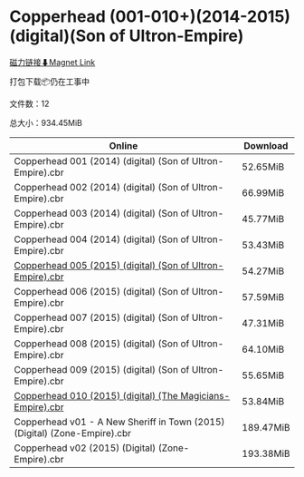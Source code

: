 # Copperhead (001-010+)(2014-2015)(digital)(Son of Ultron-Empire)

[磁力链接⬇Magnet Link](magnet:?xt=urn:btih:8fd6f2896461fc58427c38ec0e43b6f94be062cd&dn=Copperhead%20%28001-010%2B%29%282014-2015%29%28digital%29%28Son%20of%20Ultron-Empire%29)

打包下载📦仍在工事中

文件数：12

总大小：934.45MiB

Online | Download
--- | ---
Copperhead 001 (2014) (digital) (Son of Ultron-Empire).cbr | 52.65MiB
Copperhead 002 (2014) (digital) (Son of Ultron-Empire).cbr | 66.99MiB
Copperhead 003 (2014) (digital) (Son of Ultron-Empire).cbr | 45.77MiB
Copperhead 004 (2014) (digital) (Son of Ultron-Empire).cbr | 53.43MiB
[Copperhead 005 (2015) (digital) (Son of Ultron-Empire).cbr](https://github.com/alicewish/markdown/blob/master/comic/Copperhead-005-2015-digital-Son-of-Ultron-Empire-cbr.md) | 54.27MiB
Copperhead 006 (2015) (digital) (Son of Ultron-Empire).cbr | 57.59MiB
Copperhead 007 (2015) (digital) (Son of Ultron-Empire).cbr | 47.31MiB
Copperhead 008 (2015) (digital) (Son of Ultron-Empire).cbr | 64.10MiB
Copperhead 009 (2015) (digital) (Son of Ultron-Empire).cbr | 55.65MiB
[Copperhead 010 (2015) (digital) (The Magicians-Empire).cbr](https://github.com/alicewish/markdown/blob/master/comic/Copperhead-010-2015-digital-Magicians-Empire-cbr.md) | 53.84MiB
Copperhead v01 - A New Sheriff in Town (2015) (Digital) (Zone-Empire).cbr | 189.47MiB
Copperhead v02 (2015) (Digital) (Zone-Empire).cbr | 193.38MiB
